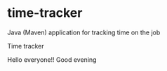 # time-tracker
Java (Maven) application for tracking time on the job

Time tracker

Hello everyone!! Good evening

